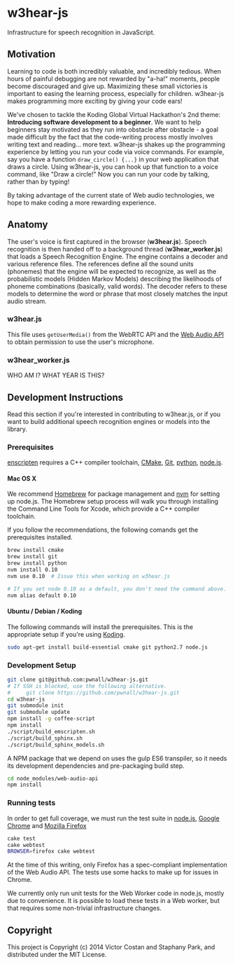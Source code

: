 # w3hear-js

Infrastructure for speech recognition in JavaScript.

## Motivation

Learning to code is both incredibly valuable, and incredibly tedious. When hours
of painful debugging are not rewarded by "a-ha!" moments, people become
discouraged and give up. Maximizing these small victories is important to easing
the learning process, especially for children. w3hear-js makes programming more
exciting by giving your code ears!

We've chosen to tackle the Koding Global Virtual Hackathon's 2nd theme:
__Introducing software development to a beginner__. We want to help beginners
stay motivated as they run into obstacle after obstacle - a goal made difficult
by the fact that the code-writing process mostly involves writing text and
reading... more text. w3hear-js shakes up the programming experience by letting you
run your code via voice commands. For example, say you have a function
`draw_circle() {...}` in your web application that draws a circle. Using w3hear-js,
you can hook up that function to a voice command, like "Draw a circle!" Now you can
run your code by talking, rather than by typing!

By taking advantage of the current state of Web audio technologies, we hope to make
coding a more rewarding experience.

## Anatomy

The user's voice is first captured in the browser (__w3hear.js__). Speech
recognition is then handed off to a background thread (__w3hear_worker.js__)
that loads a Speech Recognition Engine. The engine contains a decoder and
various reference files. The references define all the sound units (phonemes)
that the engine will be expected to recognize, as well as the probabilistic
models (Hidden Markov Models) describing the likelihoods of phoneme combinations
(basically, valid words). The decoder refers to these models to determine the
word or phrase that most closely matches the input audio stream.

### w3hear.js

This file uses `getUserMedia()` from the WebRTC API and the
[Web Audio API](https://developer.mozilla.org/en-US/docs/Web/API/Web_Audio_API)
to obtain permission to use the user's microphone.

### w3hear_worker.js

WHO AM I? WHAT YEAR IS THIS?


## Development Instructions

Read this section if you're interested in contributing to w3hear.js, or if you
want to build additional speech recognition engines or models into the library.


### Prerequisites

[enscripten](https://github.com/kripken/emscripten) requires
a C++ compiler toolchain,
[CMake](http://www.cmake.org/),
[Git](http://git-scm.com/),
[python](https://www.python.org/),
[node.js](http://nodejs.org/).

#### Mac OS X

We recommend [Homebrew](http://brew.sh/) for package management and
[nvm](https://github.com/creationix/nvm) for setting up node.js.  The Homebrew
setup process will walk you through installing the Command Line Tools for
Xcode, which provide a C++ compiler toolchain.

If you follow the recommendations, the following comands get the prerequisites
installed.

```bash
brew install cmake
brew install git
brew install python
nvm install 0.10
nvm use 0.10  # Issue this when working on w3hear.js

# If you set node 0.10 as a default, you don't need the command above.
nvm alias default 0.10
```

#### Ubuntu / Debian / Koding

The following commands will install the prerequisites. This is the appropriate
setup if you're using [Koding](https://koding.com/).

```bash
sudo apt-get install build-essential cmake git python2.7 node.js
```


### Development Setup

```bash
git clone git@github.com:pwnall/w3hear-js.git
# If SSH is blocked, use the following alternative.
#     git clone https://github.com/pwnall/w3hear-js.git
cd w3hear-js
git submodule init
git submodule update
npm install -g coffee-script
npm install
./script/build_emscripten.sh
./script/build_sphinx.sh
./script/build_sphinx_models.sh
```

A NPM package that we depend on uses the gulp ES6 transpiler, so it needs its
development dependencies and pre-packaging build step.

```bash
cd node_modules/web-audio-api
npm install
```


### Running tests

In order to get full coverage, we must run the test suite in
[node.js](https://nodejs.org),
[Google Chrome](https://www.google.com/chrome/) and
[Mozilla Firefox](https://www.mozilla.com/firefox/)

```bash
cake test
cake webtest
BROWSER=firefox cake webtest
```

At the time of this writing, only Firefox has a spec-compliant implementation
of the Web Audio API. The tests use some hacks to make up for issues in Chrome.

We currently only run unit tests for the Web Worker code in node.js, mostly due
to convenience. It is possible to load these tests in a Web worker, but that
requires some non-trivial infrastructure changes.


## Copyright

This project is Copyright (c) 2014 Victor Costan and Staphany Park, and
distributed under the MIT License.

